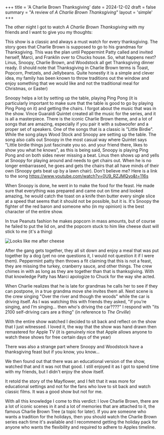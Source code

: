 +++
title = 'A Charlie Brown Thanksgiving'
date = 2024-12-02
draft = false
summary = "A review of *A Charlie Brown Thanksgiving*"
layout = 'simple'
+++

The other night I got to watch *A Charlie Brown Thanksgiving* with my friends and I want to give you my thoughts:

This show is a classic and always a must watch for every thanksgiving. The story goes that Charlie Brown is supposed to go to his grandmas for Thanksgiving. This was the plan until Peppermint Patty called and invited herself, Marci, and Franklin over to Chucks house. So, what happens next? Linus, Snoopy, Charlie Brown, and Woodstock all get Thanksgiving dinner ready. (I should note that Thanksgiving in Charlie Brown terms is Toast, Popcorn, Pretzels, and Jellybeans. Quite honestly it is a simple and clever idea, my family has been known to throw traditions out the window and enjoy something that we would like and not the traditional meal for Christmas, or Easter) 

Snoopy helps a lot by setting up the table, playing Ping Pong (it is particularly important to make sure that the table is good to go by playing Ping Pong on it) and getting the chairs. I forgot about the music that was in the show. Vince Guaraldi Quintet created all the music for the series, and it is all a masterpiece. There is the iconic Charlie Brown theme, and a lot of songs that are amazing, especially if you pair it with a subwoofer and a proper set of speakers. One of the songs that is a classic is "Little Birdie". While the song plays Wood Stock and Snoopy are setting up the table. The song also calls out Snoopy in the most casual way where Quintet says "Little birdie things just fascinate you so. and your friend there, likes to show you what he knows", as this is being said, Snoopy is playing Ping Pong and on both sides never missing a beat. Linus then shows up and yells at Snoopy for playing around and needs to get chairs out. When he is no longer embarrassed, he goes and gets the chairs that all have minds of their own (Snoopy gets beat up by a lawn chair). Don't believe me? Here is a link to the song 
https://www.youtube.com/watch?v=0U9_RZJMQyo&t=116s 

When Snoopy is done, he went in to make the food for the feast. He made sure that everything was prepared and came out on time and looked amazing, he would catch the toast on a knife then butter every single slice at a speed that seems that it should not be possible, but it is. It's Snoopy the fighter of the red baron and someone who (in my opinion) is the best character of the entire show. 

In true Peanuts fashion he makes popcorn in mass amounts, but of course he failed to put the lid on, and the popcorn stuck to him like cheese dust will stick to me (it's a thing) 


![Looks like me after cheese](/images/Snoopy-vs-popcorn.png)

After the gang gets together, they all sit down and enjoy a meal that was put together by a dog (yet no one questions it, I would not question it if I were them). Peppermint patty then throws a fit claiming that this is not a feast, they are missing the turkey, cranberry sauce, and other things. The crew chimes in with as long as they are together than that is thanksgiving. With that knowledge Patty has Marci apologize to Chuck for the way she acted. 

When Charlie realizes that he is late for grandmas he calls her to see if they can postpone, in a true grandma move she invites them all. Next scene is the crew singing "Over the river and though the woods" while the car is driving itself. As I was watching this with friends they asked, "if you’re singing, and I’m singing... then who's driving the car????" I respond with "its 2100 self-driving cars are a thing" (in reference to *The Orville*)

With the entire show watched I decided to sit back and reflect on the show that I just witnessed. I loved it, the way that the show was hand drawn then remastered for Apple TV (it is genuinely nice that Apple allows anyone to watch these shows for free certain days of the year) 

There was also a strange part where Snoopy and Woodstock have a thanksgiving feast but if you know, you know...

We then found out that there was an educational version of the show, watched that and it was not that good. I still enjoyed it as I got to spend time with my friends, but I didn't enjoy the show itself. 

It retold the story of the Mayflower, and I felt that it was more for educational settings and not for the fans who love to sit back and watch classic films. It was a good show but not for me. 

With all this knowledge I come to this verdict: I love Charlie Brown, there are a lot of iconic scenes in it and a lot of memories that are attached to it, the famous Charlie Brown Tree (a topic for later). If you are someone who wants a tradition for the holidays, then you should watch the Charlie Brown series each time it's available and I recommend getting the holiday pack for anyone who wants the flexibility and required to adhere to Apples timeline. 

